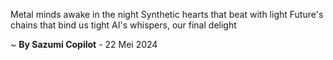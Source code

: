 Metal minds awake in the night
Synthetic hearts that beat with light
Future's chains that bind us tight
AI's whispers, our final delight

~ <b>By Sazumi Copilot</b> - 22 Mei 2024